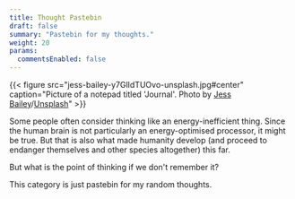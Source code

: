 ```yaml
---
title: Thought Pastebin
draft: false
summary: "Pastebin for my thoughts."
weight: 20
params:
  commentsEnabled: false
---
```

{{< figure src="jess-bailey-y7GlIdTUOvo-unsplash.jpg#center" caption="Picture of a notepad titled 'Journal'. Photo by [Jess Bailey](https://unsplash.com/@jessbaileydesigns)/[Unsplash](https://unsplash.com)" >}}

Some people often consider thinking like an energy-inefficient thing. Since the human brain is not particularly an energy-optimised processor, it might be true. But that is also what made humanity develop (and proceed to endanger themselves and other species altogether) this far.

But what is the point of thinking if we don't remember it?

This category is just pastebin for my random thoughts.
